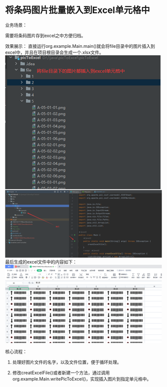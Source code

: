 # 将条码图片批量嵌入到Excel单元格中
业务场景：

需要将条码图片存到excel之中方便归档。

效果展示：
直接运行org.example.Main.main()就会将file目录中的图片插入到excel中，并且在项目根目录会生成一个.xlsx文件。
![img.png](img.png)
![img_2.png](img_2.png)
最后生成的excel文件中的内容如下：
![img_1.png](img_1.png)

核心流程：
1. 处理好图片文件的名字，以及文件位置，便于循环处理。

2. 修改creatExcelFile()或者新建一个方法，通过调用org.example.Main.writePicToExcel()，实现插入图片到指定单元格中。